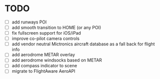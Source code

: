# TODO

- [ ] add runways POI
- [ ] add smooth transition to HOME (or any POI)
- [ ] fix fullscreen support for iOS/iPad
- [ ] improve co-pilot camera controls
- [ ] add vendor neutral Mictronics aircraft database as a fall back for flight info
- [ ] add aerodrome METAR overlay
- [ ] add aerodrome windsocks based on METAR
- [ ] add compass indicator to scene
- [ ] migrate to FlightAware AeroAPI
